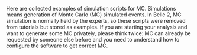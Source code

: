 Here are collected examples of simulation scripts for MC. Simulations means
generation of Monte Carlo (MC) simulated events. In Belle 2, MC simulation is
normally held by the experts, so these scripts were removed from tutorials but
stored as examples. If you are starting your analysis and want to generate some
MC privately, please think twice: MC can already be requested by someone else
before and you need to understand how to configure the software to get correct
MC.